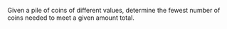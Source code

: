 Given a pile of coins of different values, determine the fewest number of coins needed to meet a given amount total.


